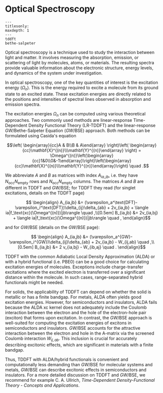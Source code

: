 # Optical Spectroscopy

```{toctree}
---
titlesonly:
maxdepth: 1
---
tddft
bethe-salpeter
```

Optical spectroscopy is a technique used to study the interaction between light and matter. It
involves measuring the absorption, emission, or scattering of light by molecules, atoms, or
materials. The resulting spectra provide valuable information about the electronic structure, energy
levels, and dynamics of the system under investigation.

In optical spectroscopy, one of the key quantities of interest is the excitation energy
($\Omega_n$). This is the energy required to excite a molecule from its ground state to an excited
state. These excitation energies are directly related to the positions and intensities of spectral
lines observed in absorption and emission spectra.

The excitation energies $\Omega_n$ can be computed using various theoretical approaches. Two
commonly used methods are linear-response Time-Dependent Density Functional Theory (LR-TDDFT) and
the linear-response *GW*/Bethe-Salpeter Equation (*GW*/BSE) approach. Both methods can be formulated
using Casida's equation

$$\left( \begin{array}{cc}A &  B\\B &  A\end{array} \right)\left( \begin{array}{cc}\mathbf{X}^{(n)}\\\mathbf{Y}^{(n)}\end{array} \right) = \Omega^{(n)}\left(\begin{array}{cc}1&0\\0&-1\end{array}\right)\left(\begin{array}{cc}\mathbf{X}^{(n)}\\\mathbf{Y}^{(n)}\end{array}\right) \quad .$$

We abbreviate $A$ and $B$ as matrices with index $A_{ia,jb}$, i.e. they have
$N_\mathrm{occ}N_\mathrm{empty}$ rows and $N_\mathrm{occ}N_\mathrm{empty}$ columns. The matrices $A$
and $B$ are different in TDDFT and *GW*/BSE; for TDDFT they read (for singlet excitations, details
on the TDDFT page)

$$ \begin{align}
    A_{ia,jb} &= (\varepsilon_a^\text{DFT}-\varepsilon_i^\text{DFT})\delta_{ij}\delta_{ab} + 
    2v_{ia,jb} + \langle ia|f_\text{xc}(\Omega^{(n)})|jb\rangle \quad ,\\[0.5em]
    B_{ia,jb} &= 2v_{ia,bj} +  \langle ia|f_\text{xc}(\Omega^{(n)})|jb\rangle \quad ,
\end{align}$$

and for *GW*/BSE (details on the *GW*/BSE page):

$$ \begin{align}
    A_{ia,jb} &= (\varepsilon_a^{GW}-\varepsilon_i^{GW})\delta_{ij}\delta_{ab} + 
    2v_{ia,jb} - W_{ij,ab} \quad ,\\[0.5em]
    B_{ia,jb} &= 2 v_{ia,bj} - W_{ib,aj} \quad .
\end{align}$$

TDDFT with the common Adiabatic Local Density Approximation (ALDA) or with a hybrid functional (i.e.
PBE0) can be a good choice for calculating excitation energies of molecules. Exceptions include
charge-transfer excitations where the excited electron is transferred over a significant distance
within the molecule. In such cases, range-separated hybrid functionals might be needed.

For solids, the applicability of TDDFT can depend on whether the solid is metallic or has a finite
bandgap. For metals, ALDA often yields good excitation energies. However, for semiconductors and
insulators, ALDA fails because the ALDA xc kernel does not adequately include the Coulomb
interaction between the electron and the hole of the electron-hole pair (exciton) that forms upon
excitation. In contrast, the *GW*/BSE approach is well-suited for computing the excitation energies
of excitons in semiconductors and insulators. *GW*/BSE accounts for the attractive interaction
between the electron and hole in the A-matrix via the screened Coulomb interaction $W_{ij,ab}$. This
inclusion is crucial for accurately describing excitonic effects, which are significant in materials
with a finite bandgap.

Thus, TDDFT with ALDA/hybrid functionals is convenient and computationally less demanding than
*GW*/BSE for molecular systems and metals, *GW*/BSE can describe excitonic effects in semiconductors
and insulators. For a more detailed discussion on TDDFT and *GW*/BSE, we recommend for example C. A.
Ullrich, *Time-Dependent Density-Functional Theory - Concepts and Applications*.
